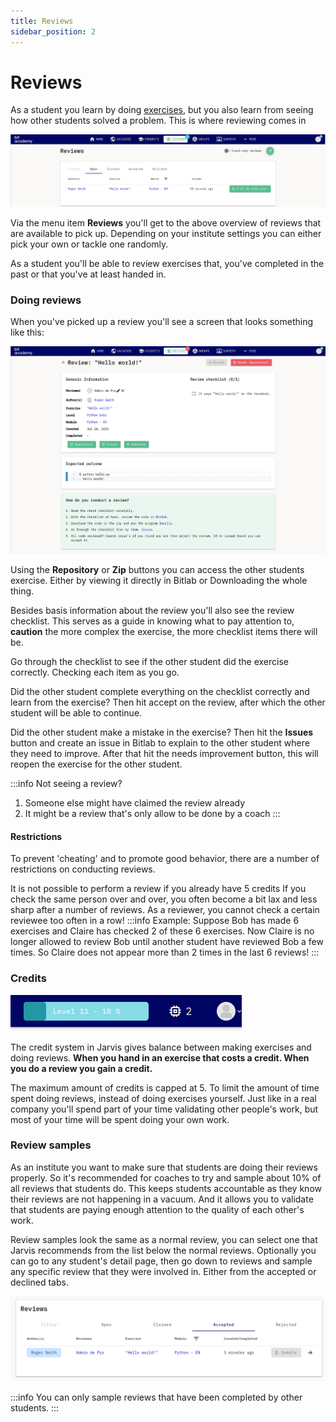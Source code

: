 ```yaml
---
title: Reviews
sidebar_position: 2
---
```


# Reviews

As a student you learn by doing [exercises](..), but you also learn from seeing how other students solved a problem.
This is where reviewing comes in

![review overview](/img/docs/reviews/overview.png)

Via the menu item **Reviews** you'll get to the above overview of reviews that are available to pick up.
Depending on your institute settings you can either pick your own or tackle one randomly.

As a student you'll be able to review exercises that, you've completed in the past or that you've at least handed in.

### Doing reviews

When you've picked up a review you'll see a screen that looks something like this:

![single review](/img/docs/reviews/single.png)

Using the **Repository** or **Zip** buttons you can access the other students exercise.
Either by viewing it directly in Bitlab or Downloading the whole thing.

Besides basis information about the review you'll also see the review checklist.
This serves as a guide in knowing what to pay attention to,
**caution** the more complex the exercise, the more checklist items there will be.

Go through the checklist to see if the other student did the exercise correctly.
Checking each item as you go.

Did the other student complete everything on the checklist correctly and learn from the exercise?
Then hit accept on the review, after which the other student will be able to continue.

Did the other student make a mistake in the exercise?
Then hit the **Issues** button and create an issue in Bitlab to explain to the other student where they need to improve.
After that hit the needs improvement button, this will reopen the exercise for the other student.

:::info
Not seeing a review?

1. Someone else might have claimed the review already
2. It might be a review that's only allow to be done by a coach
:::

#### Restrictions

To prevent 'cheating' and to promote good behavior, there are a number of restrictions on conducting reviews.

It is not possible to perform a review if you already have 5 credits
If you check the same person over and over,
you often become a bit lax and less sharp after a number of reviews.
As a reviewer, you cannot check a certain reviewee too often in a row!
:::info
Example: Suppose Bob has made 6 exercises and Claire has checked 2 of these 6 exercises.
Now Claire is no longer allowed to review Bob until another student have reviewed Bob a few times.
So Claire does not appear more than 2 times in the last 6 reviews!
:::

### Credits

![credits](/img/docs/reviews/credit.png)

The credit system in Jarvis gives balance between making exercises and doing reviews.
**When you hand in an exercise that costs a credit. When you do a review you gain a credit.**

The maximum amount of credits is capped at 5.
To limit the amount of time spent doing reviews, instead of doing exercises yourself.
Just like in a real company you'll spend part of your time validating other people's work,
but most of your time will be spent doing your own work.

### Review samples

As an institute you want to make sure that students are doing their reviews properly.
So it's recommended for coaches to try and sample about 10% of all reviews that students do.
This keeps students accountable as they know their reviews are not happening in a vacuum.
And it allows you to validate that students are paying enough attention to the quality of each other's work.

Review samples look the same as a normal review, you can select one that Jarvis recommends from the list below the
normal reviews.
Optionally you can go to any student's detail page,
then go down to reviews and sample any specific review that they were involved in.
Either from the accepted or declined tabs.

![single student review sample](/img/docs/reviews/sample.png)

:::info
You can only sample reviews that have been completed by other students.
:::
